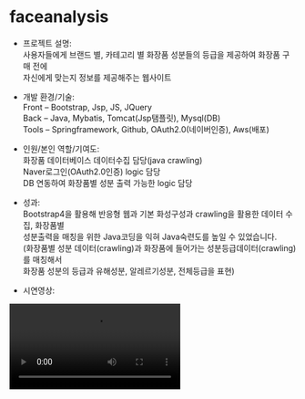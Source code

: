# faceanalysis

-	프로젝트 설명: <br/>
사용자들에게 브랜드 별, 카테고리 별 화장품 성분들의 등급을 제공하여 화장품 구매 전에 <br/>
자신에게 맞는지 정보를 제공해주는 웹사이트<br/>

-	개발 환경/기술:	<br/>
Front – Bootstrap, Jsp, JS, JQuery<br/>
Back – Java, Mybatis, Tomcat(Jsp탬플릿), Mysql(DB)<br/>
Tools – Springframework, Github, OAuth2.0(네이버인증), Aws(배포) <br/>

-	인원/본인 역할/기여도: <br/>
화장품 데이터베이스 데이터수집 담당(java crawling) <br/>
Naver로그인(OAuth2.0인증) logic 담당<br/>
DB 연동하여 화장품별 성분 출력 가능한 logic 담당<br/>

-	성과: <br/>
Bootstrap4을 활용해 반응형 웹과 기본 화성구성과 crawling을 활용한 데이터 수집, 화장품별<br/>
성분출력을 매칭을 위한 Java코딩을 익혀 Java숙련도를 높일 수 있었습니다.<br/>
(화장품별 성분 데이터(crawling)과 화장품에 들어가는 성분등급데이터(crawling)를 매칭해서 <br/>
화장품 성분의 등급과 유해성분, 알레르기성분, 전체등급을 표현)<br/>
- 시연영상: <br/>

<video src='https://user-images.githubusercontent.com/48432253/131416577-2c80f04a-d159-495b-881d-800aace81e5d.mp4' width='auto' controls autoplay>
